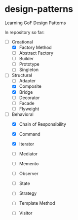 # design-patterns
Learning GoF Design Patterns

In repository so far:
- [ ] Creational
  - [x] Factory Method
  - [ ] Abstract Factory
  - [ ] Builder
  - [ ] Prototype
  - [ ] Singleton
- [ ] Structural
  - [ ] Adapter
  - [x] Composite
  - [x] Bridge
  - [ ] Decorator
  - [ ] Facade
  - [ ] Flyweight
- [ ] Behavioral
  - [x] Chain of Responsibility
  - [x] Command
  - [x] Iterator
  - [ ] Mediator
  - [ ] Memento
  - [ ] Observer
  - [ ] State
  - [ ] Strategy
  - [ ] Template Method
  - [ ] Visitor

